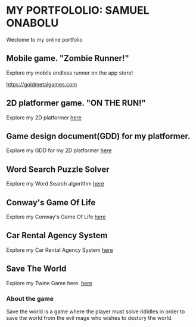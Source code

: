  
# MY PORTFOLOLIO: SAMUEL ONABOLU 

Weclome to my online portfolio

## Mobile game. "Zombie Runner!"

Explore my mobile endless runner on the app store! 

https://goldmetalgames.com

## 2D platformer game. "ON THE RUN!"

Explore my 2D platformer [here](https://drive.google.com/file/d/1ewPGjImuHPgDzVxK0S-dXYAne72HvqE_/view)

## Game design document(GDD) for my platformer.

Explore my GDD for my 2D platformer [here](https://docs.google.com/document/d/1VeNlszUQivH_DP-7d6kPE2j07PcCRVxncuHkf9Vl-D4/edit)

## Word Search Puzzle Solver
Explore my Word Search algorithm [here](https://drive.google.com/file/d/1Xpdx0k-C4EqBWol18S4ICRLNLbLuenNl/view?usp=sharing)

## Conway's Game Of Life
Explore my Conway's Game Of Life [here](https://drive.google.com/file/d/1ZUt4AeuRMGEuWMoe5hz-K04Yg2kSpUCz/view?usp=sharing)

## Car Rental Agency System
Explore my Car Rental Agency System [here](https://drive.google.com/file/d/1Af5Gb-BoBA5qpyndQIVaq9Vr-BSuBJhY/view?usp=sharing)

## Save The World
Explore my Twine Game here. [here](final_build/final_build.html)
 
### About the game
Save the world is a game where the player must solve rididles in order to save the world from the evil mage who wishes to destory the world.
 
 

